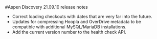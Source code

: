#Aspen Discovery 21.09.10 release notes
- Correct loading checkouts with dates that are very far into the future. 
- Updates for compressing Hoopla and OverDrive metadata to be compatible with additional MySQL/MariaDB installations. 
- Add the current version number to the health check API. 